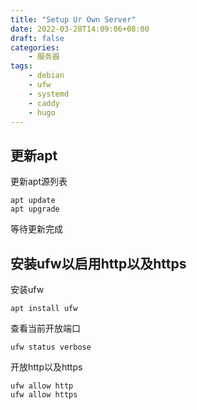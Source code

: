 ```yaml
---
title: "Setup Ur Own Server"
date: 2022-03-28T14:09:06+08:00
draft: false
categories:
    - 服务器
tags:
    - debian
    - ufw
    - systemd
    - caddy
    - hugo
---
```

## 更新apt
更新apt源列表

    apt update
    apt upgrade

等待更新完成

## 安装ufw以启用http以及https
安装ufw

    apt install ufw

查看当前开放端口

    ufw status verbose

开放http以及https

    ufw allow http
    ufw allow https

